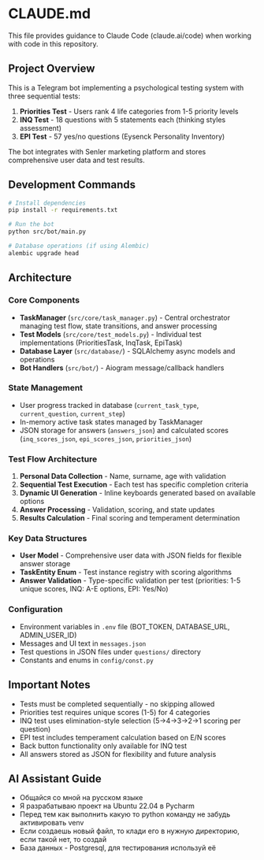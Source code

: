 # CLAUDE.md

This file provides guidance to Claude Code (claude.ai/code) when working with code in this repository.

## Project Overview

This is a Telegram bot implementing a psychological testing system with three sequential tests:
1. **Priorities Test** - Users rank 4 life categories from 1-5 priority levels
2. **INQ Test** - 18 questions with 5 statements each (thinking styles assessment) 
3. **EPI Test** - 57 yes/no questions (Eysenck Personality Inventory)

The bot integrates with Senler marketing platform and stores comprehensive user data and test results.

## Development Commands

```bash
# Install dependencies
pip install -r requirements.txt

# Run the bot
python src/bot/main.py

# Database operations (if using Alembic)
alembic upgrade head
```

## Architecture

### Core Components

- **TaskManager** (`src/core/task_manager.py`) - Central orchestrator managing test flow, state transitions, and answer processing
- **Test Models** (`src/core/test_models.py`) - Individual test implementations (PrioritiesTask, InqTask, EpiTask) 
- **Database Layer** (`src/database/`) - SQLAlchemy async models and operations
- **Bot Handlers** (`src/bot/`) - Aiogram message/callback handlers

### State Management

- User progress tracked in database (`current_task_type`, `current_question`, `current_step`)
- In-memory active task states managed by TaskManager
- JSON storage for answers (`answers_json`) and calculated scores (`inq_scores_json`, `epi_scores_json`, `priorities_json`)

### Test Flow Architecture

1. **Personal Data Collection** - Name, surname, age with validation
2. **Sequential Test Execution** - Each test has specific completion criteria
3. **Dynamic UI Generation** - Inline keyboards generated based on available options
4. **Answer Processing** - Validation, scoring, and state updates
5. **Results Calculation** - Final scoring and temperament determination

### Key Data Structures

- **User Model** - Comprehensive user data with JSON fields for flexible answer storage
- **TaskEntity Enum** - Test instance registry with scoring algorithms
- **Answer Validation** - Type-specific validation per test (priorities: 1-5 unique scores, INQ: A-E options, EPI: Yes/No)

### Configuration

- Environment variables in `.env` file (BOT_TOKEN, DATABASE_URL, ADMIN_USER_ID)
- Messages and UI text in `messages.json`
- Test questions in JSON files under `questions/` directory
- Constants and enums in `config/const.py`

## Important Notes

- Tests must be completed sequentially - no skipping allowed
- Priorities test requires unique scores (1-5) for 4 categories
- INQ test uses elimination-style selection (5→4→3→2→1 scoring per question)
- EPI test includes temperament calculation based on E/N scores
- Back button functionality only available for INQ test
- All answers stored as JSON for flexibility and future analysis

## AI Assistant Guide
- Общайся со мной на русском языке
- Я разрабатываю проект на Ubuntu 22.04 в Pycharm
- Перед тем как выполнить какую то python команду не забудь активировать venv
- Если создаешь новый файл, то клади его в нужную директорию, если такой нет, то создай
- База данных - Postgresql, для тестирования используй её